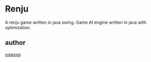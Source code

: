 # Renju

A renju game written in java swing.
Game AI engine written in java with optimization.

## author
[oowsxq](https://github.com/oowsxq)
